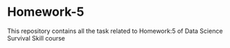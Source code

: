 # Homework-5
This repository contains all the task related to Homework:5 of Data Science Survival Skill course
